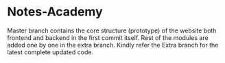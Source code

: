 # Notes-Academy

Master branch contains the core structure (prototype) of the website both frontend and backend in the first commit itself.
Rest of the modules are added one by one in the extra branch.
Kindly refer the Extra branch for the latest complete updated code.
